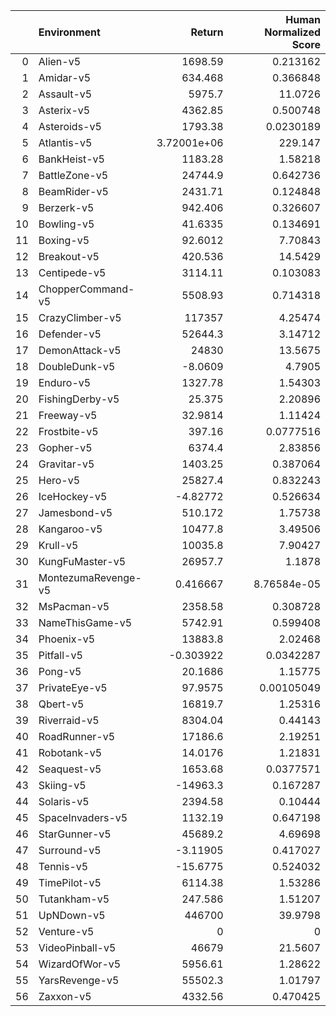 |    | Environment         |           Return |   Human Normalized Score |
|---:|:--------------------|-----------------:|-------------------------:|
|  0 | Alien-v5            |   1698.59        |              0.213162    |
|  1 | Amidar-v5           |    634.468       |              0.366848    |
|  2 | Assault-v5          |   5975.7         |             11.0726      |
|  3 | Asterix-v5          |   4362.85        |              0.500748    |
|  4 | Asteroids-v5        |   1793.38        |              0.0230189   |
|  5 | Atlantis-v5         |      3.72001e+06 |            229.147       |
|  6 | BankHeist-v5        |   1183.28        |              1.58218     |
|  7 | BattleZone-v5       |  24744.9         |              0.642736    |
|  8 | BeamRider-v5        |   2431.71        |              0.124848    |
|  9 | Berzerk-v5          |    942.406       |              0.326607    |
| 10 | Bowling-v5          |     41.6335      |              0.134691    |
| 11 | Boxing-v5           |     92.6012      |              7.70843     |
| 12 | Breakout-v5         |    420.536       |             14.5429      |
| 13 | Centipede-v5        |   3114.11        |              0.103083    |
| 14 | ChopperCommand-v5   |   5508.93        |              0.714318    |
| 15 | CrazyClimber-v5     | 117357           |              4.25474     |
| 16 | Defender-v5         |  52644.3         |              3.14712     |
| 17 | DemonAttack-v5      |  24830           |             13.5675      |
| 18 | DoubleDunk-v5       |     -8.0609      |              4.7905      |
| 19 | Enduro-v5           |   1327.78        |              1.54303     |
| 20 | FishingDerby-v5     |     25.375       |              2.20896     |
| 21 | Freeway-v5          |     32.9814      |              1.11424     |
| 22 | Frostbite-v5        |    397.16        |              0.0777516   |
| 23 | Gopher-v5           |   6374.4         |              2.83856     |
| 24 | Gravitar-v5         |   1403.25        |              0.387064    |
| 25 | Hero-v5             |  25827.4         |              0.832243    |
| 26 | IceHockey-v5        |     -4.82772     |              0.526634    |
| 27 | Jamesbond-v5        |    510.172       |              1.75738     |
| 28 | Kangaroo-v5         |  10477.8         |              3.49506     |
| 29 | Krull-v5            |  10035.8         |              7.90427     |
| 30 | KungFuMaster-v5     |  26957.7         |              1.1878      |
| 31 | MontezumaRevenge-v5 |      0.416667    |              8.76584e-05 |
| 32 | MsPacman-v5         |   2358.58        |              0.308728    |
| 33 | NameThisGame-v5     |   5742.91        |              0.599408    |
| 34 | Phoenix-v5          |  13883.8         |              2.02468     |
| 35 | Pitfall-v5          |     -0.303922    |              0.0342287   |
| 36 | Pong-v5             |     20.1686      |              1.15775     |
| 37 | PrivateEye-v5       |     97.9575      |              0.00105049  |
| 38 | Qbert-v5            |  16819.7         |              1.25316     |
| 39 | Riverraid-v5        |   8304.04        |              0.44143     |
| 40 | RoadRunner-v5       |  17186.6         |              2.19251     |
| 41 | Robotank-v5         |     14.0176      |              1.21831     |
| 42 | Seaquest-v5         |   1653.68        |              0.0377571   |
| 43 | Skiing-v5           | -14963.3         |              0.167287    |
| 44 | Solaris-v5          |   2394.58        |              0.10444     |
| 45 | SpaceInvaders-v5    |   1132.19        |              0.647198    |
| 46 | StarGunner-v5       |  45689.2         |              4.69698     |
| 47 | Surround-v5         |     -3.11905     |              0.417027    |
| 48 | Tennis-v5           |    -15.6775      |              0.524032    |
| 49 | TimePilot-v5        |   6114.38        |              1.53286     |
| 50 | Tutankham-v5        |    247.586       |              1.51207     |
| 51 | UpNDown-v5          | 446700           |             39.9798      |
| 52 | Venture-v5          |      0           |              0           |
| 53 | VideoPinball-v5     |  46679           |             21.5607      |
| 54 | WizardOfWor-v5      |   5956.61        |              1.28622     |
| 55 | YarsRevenge-v5      |  55502.3         |              1.01797     |
| 56 | Zaxxon-v5           |   4332.56        |              0.470425    |